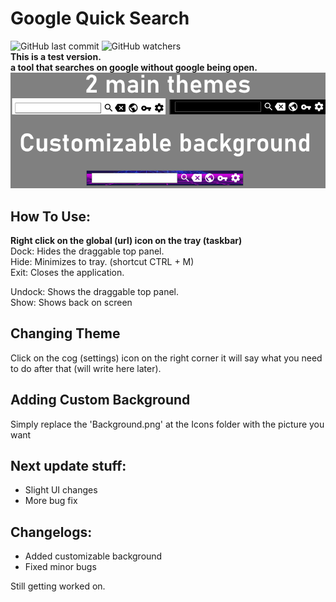 # Google Quick Search  
![GitHub last commit](https://img.shields.io/github/last-commit/IKedi/GQSApp) ![GitHub watchers](https://img.shields.io/github/watchers/IKedi/GQSApp?color=brightgreen)  
**This is a test version.  
a tool that searches on google without google being open.**  
![Alt text](https://github.com/IKedi/Photos/blob/master/GQSIntro.png)

**How To Use:**
--------------------------------
**Right click on the global (url) icon on the tray (taskbar)**  
Dock: Hides the draggable top panel.  
Hide: Minimizes to tray. (shortcut CTRL + M)  
Exit: Closes the application.  
  
Undock: Shows the draggable top panel.  
Show: Shows back on screen

**Changing Theme**  
--------------------------------
Click on the cog (settings) icon on the right corner it will say what you need to do after that (will write here later).  

**Adding Custom Background**  
--------------------------------
Simply replace the 'Background.png' at the Icons folder with the picture you want  
  
**Next update stuff:**  
--------------------------------
 - Slight UI changes
 - More bug fix

**Changelogs:**  
--------------------------------
 - Added customizable background
 - Fixed minor bugs

Still getting worked on.  
